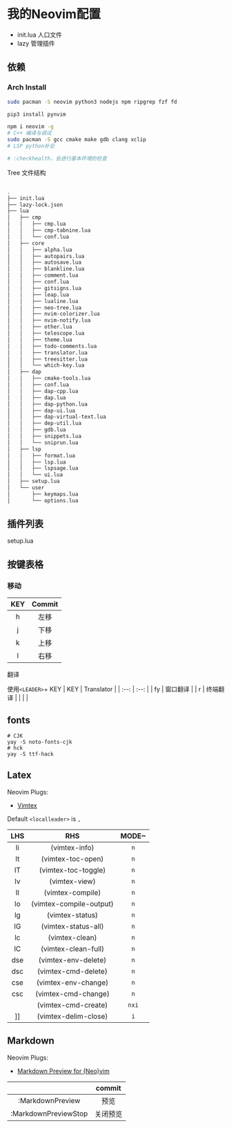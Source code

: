 # 我的**Neovim**配置
- init.lua 人口文件
- lazy 管理插件

## 依赖
### Arch Install
```bash
sudo pacman -S neovim python3 nodejs npm ripgrep fzf fd

pip3 install pynvim

npm i neovim -g
# C++ 编译与调试
sudo pacman -S gcc cmake make gdb clang xclip
# LSP python补全

# :checkhealth，会进行基本环境的检查

```

Tree 文件结构
```bash

.
├── init.lua
├── lazy-lock.json
├── lua
│   ├── cmp
│   │   ├── cmp.lua
│   │   ├── cmp-tabnine.lua
│   │   └── conf.lua
│   ├── core
│   │   ├── alpha.lua
│   │   ├── autopairs.lua
│   │   ├── autosave.lua
│   │   ├── blankline.lua
│   │   ├── comment.lua
│   │   ├── conf.lua
│   │   ├── gitsigns.lua
│   │   ├── leap.lua
│   │   ├── lualine.lua
│   │   ├── neo-tree.lua
│   │   ├── nvim-colorizer.lua
│   │   ├── nvim-notify.lua
│   │   ├── other.lua
│   │   ├── telescope.lua
│   │   ├── theme.lua
│   │   ├── todo-comments.lua
│   │   ├── translator.lua
│   │   ├── treesitter.lua
│   │   └── which-key.lua
│   ├── dap
│   │   ├── cmake-tools.lua
│   │   ├── conf.lua
│   │   ├── dap-cpp.lua
│   │   ├── dap.lua
│   │   ├── dap-python.lua
│   │   ├── dap-ui.lua
│   │   ├── dap-virtual-text.lua
│   │   ├── dep-util.lua
│   │   ├── gdb.lua
│   │   ├── snippets.lua
│   │   └── sniprun.lua
│   ├── lsp
│   │   ├── format.lua
│   │   ├── lsp.lua
│   │   ├── lspsage.lua
│   │   └── ui.lua
│   ├── setup.lua
│   └── user
│       ├── keymaps.lua
│       └── options.lua
```

## 插件列表
setup.lua

## 按键表格
### 移动

| KEY  | Commit |
| :--: | :--:   |
| h    | 左移   |
| j    | 下移   |
| k    | 上移   |
| l    | 右移   |

翻译

使用`<LEADER>`+ KEY 
| KEY  | Translator |
| :--: | :--:       |
| fy   | 窗口翻译   |
| r    | 终端翻译   |
|      |            |

## fonts


```shell 
# CJK
yay -S noto-fonts-cjk 
# hck
yay -S ttf-hack

```

## Latex
Neovim Plugs:
-	[Vimtex](https://github.com/lervag/vimtex)

Default `<localleader>` is `,`

| LHS             | RHS                           | MODE~ |
| :-:             | :-:                           | :-:   |
| <localleader>li | <plug>(vimtex-info)           | `n`   |
| <localleader>lt | <plug>(vimtex-toc-open)       | `n`   |
| <localleader>lT | <plug>(vimtex-toc-toggle)     | `n`   |
| <localleader>lv | <plug>(vimtex-view)           | `n`   |
| <localleader>ll | <plug>(vimtex-compile)        | `n`   |
| <localleader>lo | <plug>(vimtex-compile-output) | `n`   |
| <localleader>lg | <plug>(vimtex-status)         | `n`   |
| <localleader>lG | <plug>(vimtex-status-all)     | `n`   |
| <localleader>lc | <plug>(vimtex-clean)          | `n`   |
| <localleader>lC | <plug>(vimtex-clean-full)     | `n`   |
| dse             | <plug>(vimtex-env-delete)     | `n`   |
| dsc             | <plug>(vimtex-cmd-delete)     | `n`   |
| cse             | <plug>(vimtex-env-change)     | `n`   |
| csc             | <plug>(vimtex-cmd-change)     | `n`   |
| <F7>            | <plug>(vimtex-cmd-create)     | `nxi` |
| ]]              | <plug>(vimtex-delim-close)    | `i`   |



## Markdown
Neovim Plugs:
-	[Markdown Preview for (Neo)vim](https://github.com/iamcco/markdown-preview.nvim)

|        <cmd>         |  commit  |
|         :-:          |   :-:    |
|   :MarkdownPreview   |   预览   |
| :MarkdownPreviewStop | 关闭预览 |

